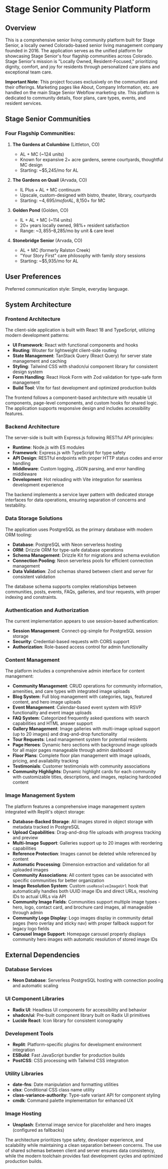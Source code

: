 # Stage Senior Community Platform

## Overview

This is a comprehensive senior living community platform built for Stage Senior, a locally owned Colorado-based senior living management company founded in 2016. The application serves as the unified platform for showcasing Stage Senior's four flagship communities across Colorado. Stage Senior's mission is "Locally Owned, Resident-Focused," prioritizing dignity, comfort, and joy for residents through personalized care plans and exceptional team care.

**Important Note**: This project focuses exclusively on the communities and their offerings. Marketing pages like About, Company Information, etc. are handled on the main Stage Senior Webflow marketing site. This platform is dedicated to community details, floor plans, care types, events, and resident services.

## Stage Senior Communities

### Four Flagship Communities:

1. **The Gardens at Columbine** (Littleton, CO)
   - AL + MC (~124 units)
   - Known for expansive 2+ acre gardens, serene courtyards, thoughtful MC design
   - Starting: ~$5,245/mo for AL

2. **The Gardens on Quail** (Arvada, CO) 
   - IL Plus + AL + MC continuum
   - Upscale, custom-designed with bistro, theater, library, courtyards
   - Starting: ~$4,695/mo for AL, ~$8,150+ for MC

3. **Golden Pond** (Golden, CO)
   - IL + AL + MC (~114 units)
   - 20+ years locally owned, 98%+ resident satisfaction
   - Range: ~$3,855–$8,285/mo by unit & care level

4. **Stonebridge Senior** (Arvada, CO)
   - AL + MC (formerly Ralston Creek)
   - "Your Story First" care philosophy with family story sessions
   - Starting: ~$5,935/mo for AL

## User Preferences

Preferred communication style: Simple, everyday language.

## System Architecture

### Frontend Architecture
The client-side application is built with React 18 and TypeScript, utilizing modern development patterns:

- **UI Framework**: React with functional components and hooks
- **Routing**: Wouter for lightweight client-side routing
- **State Management**: TanStack Query (React Query) for server state management and caching
- **Styling**: Tailwind CSS with shadcn/ui component library for consistent design system
- **Form Handling**: React Hook Form with Zod validation for type-safe form management
- **Build Tool**: Vite for fast development and optimized production builds

The frontend follows a component-based architecture with reusable UI components, page-level components, and custom hooks for shared logic. The application supports responsive design and includes accessibility features.

### Backend Architecture
The server-side is built with Express.js following RESTful API principles:

- **Runtime**: Node.js with ES modules
- **Framework**: Express.js with TypeScript for type safety
- **API Design**: RESTful endpoints with proper HTTP status codes and error handling
- **Middleware**: Custom logging, JSON parsing, and error handling middleware
- **Development**: Hot reloading with Vite integration for seamless development experience

The backend implements a service layer pattern with dedicated storage interfaces for data operations, ensuring separation of concerns and testability.

### Data Storage Solutions
The application uses PostgreSQL as the primary database with modern ORM tooling:

- **Database**: PostgreSQL with Neon serverless hosting
- **ORM**: Drizzle ORM for type-safe database operations
- **Schema Management**: Drizzle Kit for migrations and schema evolution
- **Connection Pooling**: Neon serverless pools for efficient connection management
- **Data Validation**: Zod schemas shared between client and server for consistent validation

The database schema supports complex relationships between communities, posts, events, FAQs, galleries, and tour requests, with proper indexing and constraints.

### Authentication and Authorization
The current implementation appears to use session-based authentication:

- **Session Management**: Connect-pg-simple for PostgreSQL session storage
- **Security**: Credential-based requests with CORS support
- **Authorization**: Role-based access control for admin functionality

### Content Management
The platform includes a comprehensive admin interface for content management:

- **Community Management**: CRUD operations for community information, amenities, and care types with integrated image uploads
- **Blog System**: Full blog management with categories, tags, featured content, and hero image uploads
- **Event Management**: Calendar-based event system with RSVP functionality and event image uploads
- **FAQ System**: Categorized frequently asked questions with search capabilities and HTML answer support
- **Gallery Management**: Image galleries with multi-image upload support (up to 20 images) and drag-and-drop functionality
- **Tour Requests**: Lead management system for potential residents
- **Page Heroes**: Dynamic hero sections with background image uploads for all major pages manageable through admin dashboard
- **Floor Plans**: Complete floor plan management with image uploads, pricing, and availability tracking
- **Testimonials**: Customer testimonials with community associations
- **Community Highlights**: Dynamic highlight cards for each community with customizable titles, descriptions, and images, replacing hardcoded content

### Image Management System
The platform features a comprehensive image management system integrated with Replit's object storage:

- **Database-Backed Storage**: All images stored in object storage with metadata tracked in PostgreSQL
- **Upload Capabilities**: Drag-and-drop file uploads with progress tracking and preview
- **Multi-Image Support**: Galleries support up to 20 images with reordering capabilities
- **Reference Protection**: Images cannot be deleted while referenced by content
- **Automatic Processing**: Dimension extraction and validation for all uploaded images
- **Community Associations**: All content types can be associated with specific communities for better organization
- **Image Resolution System**: Custom `useResolveImageUrl` hook that automatically handles both UUID image IDs and direct URLs, resolving IDs to actual URLs via API
- **Community Image Fields**: Communities support multiple image types - hero, logo, contact card, and brochure card images, all manageable through admin
- **Community Logo Display**: Logo images display in community detail pages (hero overlay and sticky nav) with proper fallback support for legacy logo fields
- **Carousel Image Support**: Homepage carousel properly displays community hero images with automatic resolution of stored image IDs

## External Dependencies

### Database Services
- **Neon Database**: Serverless PostgreSQL hosting with connection pooling and automatic scaling

### UI Component Libraries
- **Radix UI**: Headless UI components for accessibility and behavior
- **shadcn/ui**: Pre-built component library built on Radix UI primitives
- **Lucide React**: Icon library for consistent iconography

### Development Tools
- **Replit**: Platform-specific plugins for development environment integration
- **ESBuild**: Fast JavaScript bundler for production builds
- **PostCSS**: CSS processing with Tailwind CSS integration

### Utility Libraries
- **date-fns**: Date manipulation and formatting utilities
- **clsx**: Conditional CSS class name utility
- **class-variance-authority**: Type-safe variant API for component styling
- **cmdk**: Command palette implementation for enhanced UX

### Image Hosting
- **Unsplash**: External image service for placeholder and hero images (configured as fallbacks)

The architecture prioritizes type safety, developer experience, and scalability while maintaining a clean separation between concerns. The use of shared schemas between client and server ensures data consistency, while the modern toolchain provides fast development cycles and optimized production builds.